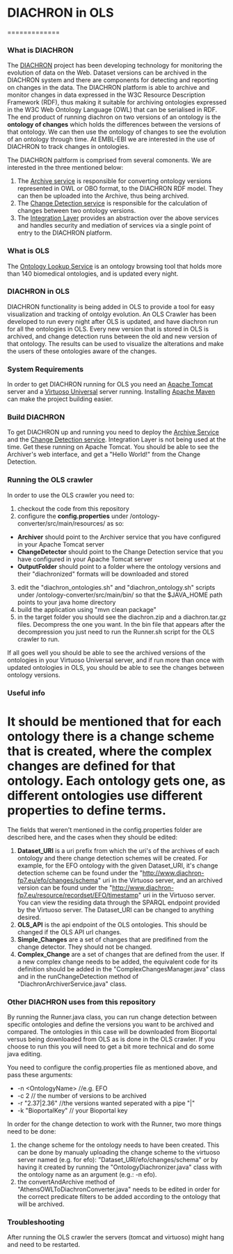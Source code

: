 # DIACHRON in OLS
=============

### What is DIACHRON

The [DIACHRON](http://www.diachron-fp7.eu) project has been developing technology for monitoring the evolution of data on the Web. Dataset versions can be archived in the DIACHRON system and there are components for detecting and reporting on changes in the data. The DIACHRON platform is able to archive and monitor changes in data expressed in the W3C Resource Description Framework (RDF), thus making it suitable for archiving ontologies expressed in the W3C Web Ontology Language (OWL) that can be serialised in RDF. The end product of running diachron on two versions of an ontology is the **ontology of changes** which holds the differences between the versions of that ontology. We can then use the ontology of changes to see the evolution of an ontology through time.
At EMBL-EBI we are interested in the use of DIACHRON to track changes in ontologies.

The DIACHRON paltform is comprised from several comonents. We are interested in the three mentioned below:

1. The [Archive service](https://github.com/diachron/archive) is responsible for converting ontology versions represented in OWL or OBO format, to the DIACHRON RDF model. They can then be uploaded into the Archive, thus being archived.
2. The [Change Detection service](https://github.com/diachron/detection_repair_maven) is responsible for the calculation of changes between two ontology versions.
3. The [Integration Layer](https://github.com/diachron/IntegrationLayer_v2) provides an abstraction over the above services and handles security and mediation of services via a single point of entry to the DIACHRON platform.

### What is OLS

The [Ontology Lookup Service](http://www.ebi.ac.uk/ols/beta/) is an ontology browsing tool that holds more than 140 biomedical ontologies, and is updated every night.

### DIACHRON in OLS

DIACHRON functionality is being added in OLS to provide a tool for easy visualization and tracking of ontolgy evolution. An OLS Crawler has been developed to run every night after OLS is updated, and have diachron run for all the ontologies in OLS. Every new version that is stored in OLS is archived, and change detection runs between the old and new version of that ontology. The results can be used to visualize the alterations and make the users of these ontologies aware of the changes.

### System Requirements

In order to get DIACHRON running for OLS you need an [Apache Tomcat](http://tomcat.apache.org) server and a [Virtuoso Universal](https://github.com/openlink/virtuoso-opensource) server running. Installing [Apache Maven](https://maven.apache.org/guides/getting-started/maven-in-five-minutes.html) can make the project building easier.

### Build DIACHRON

To get DIACHRON up and running you need to deploy the [Archive Service](https://github.com/diachron/archive) and the [Change Detection service](https://github.com/diachron/detection_repair_maven). Integration Layer is not being used at the time. Get these running on Apache Tomcat. You should be able to see the Archiver's web interface, and get a "Hello World!" from the Change Detection.  

### Running the OLS crawler

In order to use the OLS crawler you need to:

1. checkout the code from this repository
2. configure the **config.properties** under /ontology-converter/src/main/resources/ as so:
  * **Archiver** should point to the Archiver service that you have configured in your Apache Tomcat server
  * **ChangeDetector** should point to the Change Detection service that you have configured in your Apache Tomcat server
  * **OutputFolder** should point to a folder where the ontology versions and their "diachronized" formats will be downloaded and stored
3. edit the "diachron_ontologies.sh" and "diachron_ontology.sh" scripts under /ontology-converter/src/main/bin/ so that the $JAVA_HOME path points to your java home directory
4. build the application using "mvn clean package"
5. in the target folder you should see the diachron.zip and a diachron.tar.gz files. Decompress the one you want. In the bin file that appears after the decompression you just need to run the Runner.sh script for the OLS crawler to run. 

If all goes well you should be able to see the archived versions of the ontologies in your Virtuoso Universal server, and if run more than once with updated ontologies in OLS, you should be able to see the changes between ontology versions.

### Useful info

It should be mentioned that for each ontology there is a change scheme that is created, where the complex changes are defined for that ontology. Each ontology gets one, as different ontologies use different properties to define terms.
==================================
The fields that weren't mentioned in the config.properties folder are described here, and the cases when they should be edited:

1. **Dataset_URI** is a uri prefix from which the uri's of the archives of each ontology and there change detection schemes will be created. For example, for the EFO ontology with the given Dataset_URI, it's change detection scheme can be found under the "http://www.diachron-fp7.eu/efo/changes/schema" uri in the Virtuoso server, and an archived version can be found under the "http://www.diachron-fp7.eu/resource/recordset/EFO/timestamp" uri in the Virtuoso server. You can view the residing data through the SPARQL endpoint provided by the Virtuoso server. The Dataset_URI can be changed to anything desired.
2. **OLS_API** is the api endpoint of the OLS ontologies. This should be changed if the OLS API url changes.
3. **Simple_Changes** are a set of changes that are predifined from the change detector. They should not be changed.
4. **Complex_Change** are a set of changes that are defined from the user. If a new complex change needs to be added, the equivalent code for its definition should be added in the "ComplexChangesManager.java" class and in the runChangeDetection method of "DiachronArchiverService.java" class.

### Other DIACHRON uses from this repository

By running the Runner.java class, you can run change detection between specific ontologies and define the versions you want to be archived and compared. The ontologies in this case will be downloaded from Bioportal versus being downloaded from OLS as is done in the OLS crawler. If you choose to run this you will need to get a bit more technical and do some java editing.

You need to configure the config.properties file as mentioned above, and pass these arguments:

* -n \<OntologyName\> //e.g. EFO
* -c 2  // the number of versions to be archived
* -r "2.37|2.36" //the versions wanted seperated with a pipe "|" 
* -k "BioportalKey" // your Bioportal key

In order for the change detection to work with the Runner, two more things need to be done:

1. the change scheme for the ontology needs to have been created. This can be done by manualy uploading the change scheme to the virtuoso server named (e.g. for efo): "Dataset_URI/efo/changes/schema" or by having it created by running the "OntologyDiachronizer.java" class with the ontology name as an argument (e.g.: -n efo).
2. the convertAndArchive method of "AthensOWLToDiachronConverter.java" needs to be edited in order for the correct predicate filters to be added according to the ontology that will be archived.

### Troubleshooting

After running the OLS crawler the servers (tomcat and virtuoso) might hang and need to be restarted. 

 

